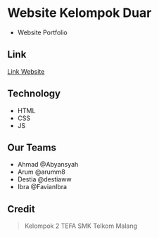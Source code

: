 # Website Kelompok Duar

- Website Portfolio

## Link

[Link Website](https://abyansyah.github.io/Tefa_task1_chapter1/)

## Technology

- HTML
- CSS
- JS

## Our Teams

- Ahmad @Abyansyah 
- Arum @arumm8
- Destia @destiaww
- Ibra @FavianIbra

## Credit

> Kelompok 2 TEFA SMK Telkom Malang
